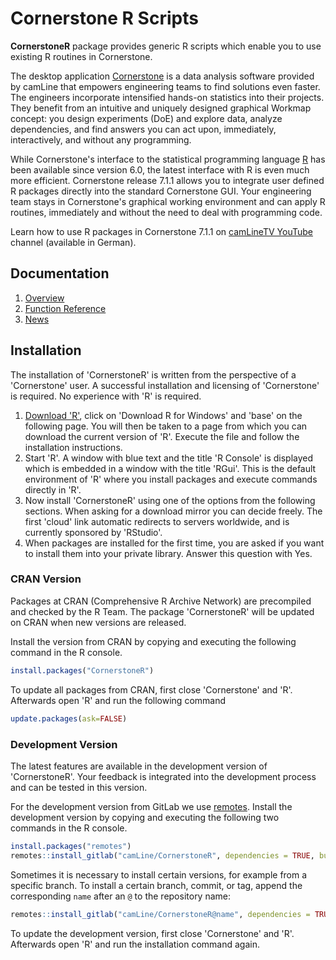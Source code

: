 # Cornerstone R Scripts

**CornerstoneR** package provides generic R scripts which enable you to use existing R routines in Cornerstone.

The desktop application [Cornerstone](https://www.camline.com/en/products/cornerstone/cornerstone-core.html) is a data analysis software provided by camLine that empowers engineering teams to find solutions even faster.
The engineers incorporate intensified hands-on statistics into their projects.
They benefit from an intuitive and uniquely designed graphical Workmap concept: you design experiments (DoE) and explore data, analyze dependencies, and find answers you can act upon, immediately, interactively, and without any programming.

While Cornerstone's interface to the statistical programming language [R](https://www.r-project.org/) has been available since version 6.0, the latest interface with R is even much more efficient.
Cornerstone release 7.1.1 allows you to integrate user defined R packages directly into the standard Cornerstone GUI.
Your engineering team stays in Cornerstone's graphical working environment and can apply R routines, immediately and without the need to deal with programming code.

Learn how to use R packages in Cornerstone 7.1.1 on [camLineTV YouTube](https://www.youtube.com/watch?v=HEQHwq_laXU) channel (available in German).


## Documentation

1. [Overview](https://camLine.gitlab.io/CornerstoneR/docs/)
1. [Function Reference](https://camLine.gitlab.io/CornerstoneR/docs/reference/)
1. [News](https://camLine.gitlab.io/CornerstoneR/docs/news/)


## Installation

The installation of 'CornerstoneR' is written from the perspective of a 'Cornerstone' user. A 
successful installation and licensing of 'Cornerstone' is required. No experience with 'R' is
required.

1. [Download 'R'](https://cran.r-project.org/), click on 'Download R for Windows' and 'base' on the
following page. You will then be taken to a page from which you can download the current version 
of 'R'. Execute the file and follow the installation instructions.
1. Start 'R'. A window with blue text and the title 'R Console' is displayed which is embedded in
a window with the title 'RGui'. This is the default environment of 'R' where you install packages
and execute commands directly in 'R'.
1. Now install 'CornerstoneR' using one of the options from the following sections. When asking for a
download mirror you can decide freely. The first 'cloud' link automatic redirects to servers
worldwide, and is currently sponsored by 'RStudio'.
1. When packages are installed for the first time, you are asked if you want to install them into
your private library. Answer this question with Yes.

### CRAN Version

Packages at CRAN (Comprehensive R Archive Network) are precompiled and checked by the R Team. The
package 'CornerstoneR' will be updated on CRAN when new versions are released.

Install the version from CRAN by copying and executing the following command in the R console.
```r
install.packages("CornerstoneR")
```

To update all packages from CRAN, first close 'Cornerstone' and 'R'. Afterwards open 'R' and run
the following command
```r
update.packages(ask=FALSE)
```


### Development Version

The latest features are available in the development version of 'CornerstoneR'. Your feedback is
integrated into the development process and can be tested in this version.

For the development version from GitLab we use [remotes](https://cran.r-project.org/package=remotes).
Install the development version by copying and executing the following two commands in the R console.
```r
install.packages("remotes")
remotes::install_gitlab("camLine/CornerstoneR", dependencies = TRUE, build_opts = c("--no-resave-data", "--no-manual"))
```
Sometimes it is necessary to install certain versions, for example from a specific branch.
To install a certain branch, commit, or tag, append the corresponding `name` after an `@` to the repository name:
```r
remotes::install_gitlab("camLine/CornerstoneR@name", dependencies = TRUE, build_opts = c("--no-resave-data", "--no-manual"))
```

To update the development version, first close 'Cornerstone' and 'R'. Afterwards open 'R' and run
the installation command again.
